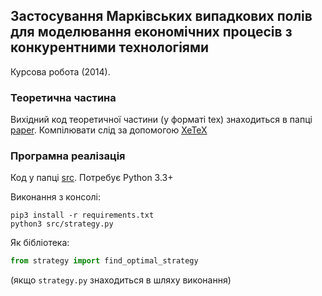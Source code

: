 ## Застосування Марківських випадкових полів для моделювання економічних процесів з конкурентними технологіями
Курсова робота (2014). 

### Теоретична частина
Вихідний код теоретичної частини (у форматі tex) знаходиться в папці [paper](paper). Компілювати слід за допомогою [XeTeX](http://xetex.sourceforge.net/)

### Програмна реалізація
Код у папці [src](src). Потребує Python 3.3+

Виконання з консолі:
```shell
pip3 install -r requirements.txt
python3 src/strategy.py
```

Як бібліотека:
```python
from strategy import find_optimal_strategy
```
(якщо `strategy.py` знаходиться в шляху виконання)
